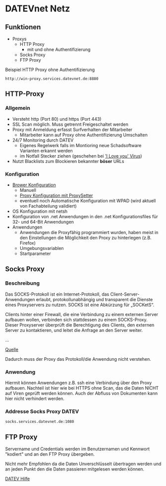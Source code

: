 # DATEVnet Netz

## Funktionen

- Proxys
  - HTTP Proxy 
    - mit und ohne Authentifizierung
  - Socks Proxy
  - FTP Proxy

Beispiel HTTP Proxy ohne Authentifizierung

```
http://win-proxy.services.datevnet.de:8880
```


## HTTP-Proxy

### Allgemein

- Versteht http (Port 80) und https (Port 443)
- SSL Scan möglich. Muss getrennt Freigeschaltet werden
- Proxy mit Anmeldung erfasst Surfverhalten der Mitarbeiter
  - Mitarbeiter kann auf Proxy ohne Authentifizierung Umschalten
- 24/7 Monitoring durch DATEV
  - Eigenes Regelwerk falls im Montioring neue Schadsoftware Varianten erkannt werden
  - im Notfall Stecker ziehen (geschehen bei ['I Love you' Virus](https://en.wikipedia.org/wiki/ILOVEYOU))
- Nutzt Blacklists zum Blockieren bekannter **böser** URLs

### Konfiguration

- [Brower Konfiguration](https://apps.datev.de/help-center/documents/0904080)
  - Manuell
  - [Proxy Konfiguration mit ProxySetter](https://www.datev.de/web/de/service-und-support/software-bereitstellung/download-bereich/it-loesungen-und-security/datevnet-proxyeinstellungen/)
  - eventuell noch Automatische Konfiguration mit WPAD (wird aktuell von Fachabteilung validiert)
- OS Konfiguration mit netsh
- Konfiguration von .net Anwendungen in den .net Konfigurationsfiles für 32- und 64-Bit Anwendungen
- Anwendungen
  - Anwendungen die Proxyfähig programmiert wurden, haben meist in den Einstellungen die Möglichkeit den Proxy zu hinterlegen (z.B. Firefox)
  - Umgebungsvariablen
  - Startparameter


## Socks Proxy

### Beschreibung

Das SOCKS-Protokoll ist ein Internet-Protokoll, das Client-Server-Anwendungen erlaubt, protokollunabhängig und transparent die Dienste eines Proxyservers zu nutzen. SOCKS ist eine Abkürzung für „SOCKetS“.

Clients hinter einer Firewall, die eine Verbindung zu einem externen Server aufbauen wollen, verbinden sich stattdessen zu einem SOCKS-Proxy. Dieser Proxyserver überprüft die Berechtigung des Clients, den externen Server zu kontaktieren, und leitet die Anfrage an den Server weiter.

...

[Quelle](https://de.wikipedia.org/wiki/SOCKS)

Dadurch muss der Proxy das Protokoll/die Anwendung nicht verstehen. 

### Anwendung

Hiermit können Anwendungen z.B. ssh eine Verbindung über den Proxy aufbauen. Nachteil ist hier wie bei HTTPS ohne Scan, das die Daten NICHT auf Viren geprüft werden können. Auch der Abfluss von Dokumenten kann hier nicht verhindert werden.

### Addresse Socks Proxy DATEV

```
socks.services.datevnet.de:1080
```

## FTP Proxy

Servername und Credentials werden im Benutzernamen und Kennwort "kodiert" und an den FTP Proxy übergeben.

Nicht mehr Empfohlen da die Daten Unverschlüsselt übertragen werden und an jeden Punkt den die Daten passieren mitgelesen werden können.

[DATEV Hilfe](https://apps.datev.de/help-center/documents/0903258)